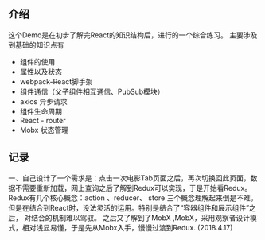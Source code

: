 ## 介绍
这个Demo是在初步了解完React的知识结构后，进行的一个综合练习。
主要涉及到基础的知识点有
- 组件的使用
- 属性以及状态
- webpack-React脚手架
- 组件通信（父子组件相互通信、PubSub模块）
- axios 异步请求
- 组件生命周期
- React - router
- Mobx 状态管理

## 记录
一、自己设计了一个需求是：点击一次电影Tab页面之后，再次切换回此页面，数据不需要重新加载，网上查询之后了解到Redux可以实现，于是开始看Redux。
   Redux有几个核心概念：action 、reducer、 store 三个概念理解起来倒是不难。但是在结合到React时，没法灵活的运用。特别是结合了“容器组件和展示组件”之后，
   对结合的机制难以驾驭。
   之后又了解到了MobX ,MobX，采用观察者设计模式，相对浅显易懂，于是先从Mobx入手，慢慢过渡到Redux.
   (2018.4.17)
